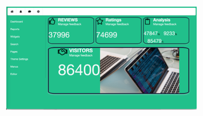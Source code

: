 ![alt text](https://github.com/JfuseProductions/SE-Homework/blob/main/reactDashboard/react-dashboard.png)
